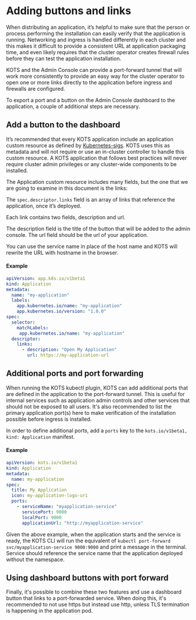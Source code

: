 # Adding buttons and links

When distributing an application, it’s helpful to make sure that the person or process performing the installation can easily verify that the application is running.
Networking and ingress is handled differently in each cluster and this makes it difficult to provide a consistent URL at application packaging time, and even likely requires that the cluster operator creates firewall rules before they can test the application installation.

KOTS and the Admin Console can provide a port-forward tunnel that will work more consistently to provide an easy way for the cluster operator to open one or more links directly to the application before ingress and firewalls are configured.

To export a port and a button on the Admin Console dashboard to the application, a couple of additional steps are necessary.

## Add a button to the dashboard

It’s recommended that every KOTS application include an application custom resource as defined by [Kubernetes-sigs](https://github.com/kubernetes-sigs/application).
KOTS uses this as metadata and will not require or use an in-cluster controller to handle this custom resource.
A KOTS application that follows best practices will never require cluster admin privileges or any cluster-wide components to be installed.

The Application custom resource includes many fields, but the one that we are going to examine in this document is the links:

The `spec.descriptor.links` field is an array of links that reference the application, once it’s deployed.

Each link contains two fields, description and url.

The description field is the title of the button that will be added to the admin console.
The url field should be the url of your application.

You can use the service name in place of the host name and KOTS will rewrite the URL with hostname in the browser.

#### Example

```yaml
apiVersion: app.k8s.io/v1beta1
kind: Application
metadata:
  name: "my-application"
  labels:
    app.kubernetes.io/name: "my-application"
    app.kubernetes.io/version: "1.0.0"
spec:
  selector:
    matchLabels:
     app.kubernetes.io/name: "my-application"
  descriptor:
    links:
      - description: "Open My Application"
        url: https://my-application-url
```

## Additional ports and port forwarding

When running the KOTS kubectl plugin, KOTS can add additional ports that are defined in the application to the port-forward tunnel.
This is useful for internal services such as application admin controls and other services that should not be exposed to all users.
It's also recommended to list the primary application port(s) here to make verification of the installation possible before ingress is installed.

In order to define additional ports, add a `ports` key to the `kots.io/v1beta1, kind: Application` manifest.

#### Example

```yaml
apiVersion: kots.io/v1beta1
kind: Application
metadata:
  name: my-application
spec:
  title: My Application
  icon: my-application-logo-uri
  ports:
    - serviceName: "myapplication-service"
      servicePort: 9000
      localPort: 9000
      applicationUrl: "http://myapplication-service"
 ```

Given the above example, when the application starts and the service is ready, the KOTS CLI will run the equivalent of `kubectl port-forward svc/myapplication-service 9000:9000` and print a message in the terminal.
Service should reference the service name that the application deployed without the namespace.

## Using dashboard buttons with port forward

Finally, it's possible to combine these two features and use a dashboard button that links to a port-forwarded service.
When doing this, it's recommended to not use https but instead use http, unless TLS termination is happening in the application pod.
